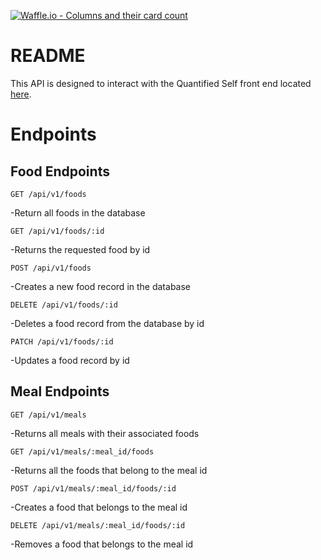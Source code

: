 [![Waffle.io - Columns and their card count](https://badge.waffle.io/lnchambers/quantified_self_js.svg?columns=all)](https://waffle.io/lnchambers/quantified_self_js)

# README

This API is designed to interact with the Quantified Self front end located [here](https://github.com/lnchambers/quantified_self_fe).

# Endpoints

## Food Endpoints

`GET /api/v1/foods`

  -Return all foods in the database

`GET /api/v1/foods/:id`

  -Returns the requested food by id

`POST /api/v1/foods`

  -Creates a new food record in the database

`DELETE /api/v1/foods/:id`

  -Deletes a food record from the database by id

`PATCH /api/v1/foods/:id`

  -Updates a food record by id


## Meal Endpoints

`GET /api/v1/meals`

  -Returns all meals with their associated foods

`GET /api/v1/meals/:meal_id/foods`

  -Returns all the foods that belong to the meal id

`POST /api/v1/meals/:meal_id/foods/:id`

  -Creates a food that belongs to the meal id

`DELETE /api/v1/meals/:meal_id/foods/:id`

  -Removes a food that belongs to the meal id
  
